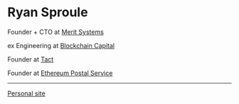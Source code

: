 # Ryan Sproule

Founder + CTO at [Merit Systems](https://merit.systems)

ex Engineering at [Blockchain Capital](https://github.com/BlockchainCap)

Founder at [Tact](https://tact.wtf) 

Founder at [Ethereum Postal Service](https://github.com/EthereumPostalService)


----- 

[Personal site](https://ryansproule.com)
